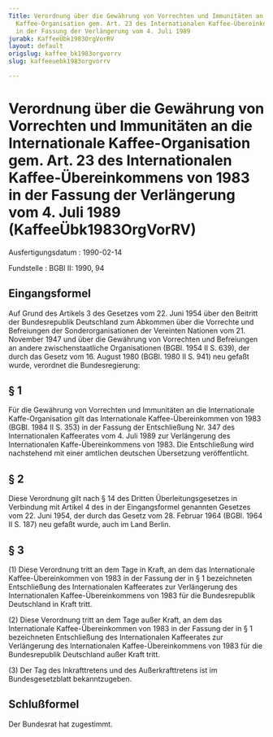 ```yaml
---
Title: Verordnung über die Gewährung von Vorrechten und Immunitäten an die Internationale
  Kaffee-Organisation gem. Art. 23 des Internationalen Kaffee-Übereinkommens von 1983
  in der Fassung der Verlängerung vom 4. Juli 1989
jurabk: KaffeeÜbk1983OrgVorRV
layout: default
origslug: kaffee_bk1983orgvorrv
slug: kaffeeuebk1983orgvorrv

---
```


# Verordnung über die Gewährung von Vorrechten und Immunitäten an die Internationale Kaffee-Organisation gem. Art. 23 des Internationalen Kaffee-Übereinkommens von 1983 in der Fassung der Verlängerung vom 4. Juli 1989 (KaffeeÜbk1983OrgVorRV)

Ausfertigungsdatum
:   1990-02-14

Fundstelle
:   BGBl II: 1990, 94

## Eingangsformel

Auf Grund des Artikels 3 des Gesetzes vom 22. Juni 1954 über den
Beitritt der Bundesrepublik Deutschland zum Abkommen über die
Vorrechte und Befreiungen der Sonderorganisationen der Vereinten
Nationen vom 21. November 1947 und über die Gewährung von Vorrechten
und Befreiungen an andere zwischenstaatliche Organisationen (BGBl.
1954 II S. 639), der durch das Gesetz vom 16. August 1980 (BGBl. 1980
II S. 941) neu gefaßt wurde, verordnet die Bundesregierung:

## § 1

Für die Gewährung von Vorrechten und Immunitäten an die Internationale
Kaffe-Organisation gilt das Internationale Kaffee-Übereinkommen von
1983 (BGBl. 1984 II S. 353) in der Fassung der Entschließung Nr. 347
des Internationalen Kaffeerates vom 4. Juli 1989 zur Verlängerung des
Internationalen Kaffe-Übereinkommens von 1983. Die Entschließung wird
nachstehend mit einer amtlichen deutschen Übersetzung veröffentlicht.

## § 2

Diese Verordnung gilt nach § 14 des Dritten Überleitungsgesetzes in
Verbindung mit Artikel 4 des in der Eingangsformel genannten Gesetzes
vom 22. Juni 1954, der durch das Gesetz vom 28. Februar 1964 (BGBl.
1964 II S. 187) neu gefaßt wurde, auch im Land Berlin.

## § 3

(1) Diese Verordnung tritt an dem Tage in Kraft, an dem das
Internationale Kaffee-Übereinkommen von 1983 in der Fassung der in § 1
bezeichneten Entschließung des Internationalen Kaffeerates zur
Verlängerung des Internationalen Kaffee-Übereinkommens von 1983 für
die Bundesrepublik Deutschland in Kraft tritt.

(2) Diese Verordnung tritt an dem Tage außer Kraft, an dem das
Internationale Kaffee-Übereinkommen von 1983 in der Fassung der in § 1
bezeichneten Entschließung des Internationalen Kaffeerates zur
Verlängerung des Internationalen Kaffee-Übereinkommens von 1983 für
die Bundesrepublik Deutschland außer Kraft tritt.

(3) Der Tag des Inkrafttretens und des Außerkrafttretens ist im
Bundesgesetzblatt bekanntzugeben.

## Schlußformel

Der Bundesrat hat zugestimmt.

